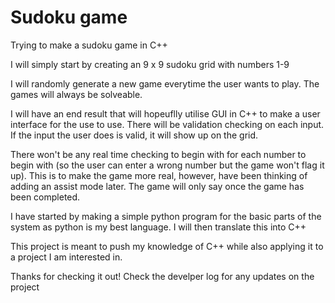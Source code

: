 # Sudoku game
Trying to make a sudoku game in C++

I will simply start by creating an 9 x 9 sudoku grid with numbers 1-9

I will randomly generate a new game everytime the user wants to play. The games will always be solveable.

I will have an end result that will hopeuflly utilise GUI in C++ to make a user interface for the use to use. There will be validation checking on each input. If the input the user does is valid, it will show up on the grid.

There won't be any real time checking to begin with for each number to begin with (so the user can enter a wrong number but the game won't flag it up). This is to make the game more real, however, have been thinking of adding an assist mode later. The game will only say once the game has been completed.

I have started by making a simple python program for the basic parts of the system as python is my best language. I will then translate this into C++

This project is meant to push my knowledge of C++ while also applying it to a project I am interested in. 

Thanks for checking it out! Check the develper log for any updates on the project
